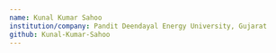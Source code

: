 ```yaml
---
name: Kunal Kumar Sahoo
institution/company: Pandit Deendayal Energy University, Gujarat
github: Kunal-Kumar-Sahoo
---
```


